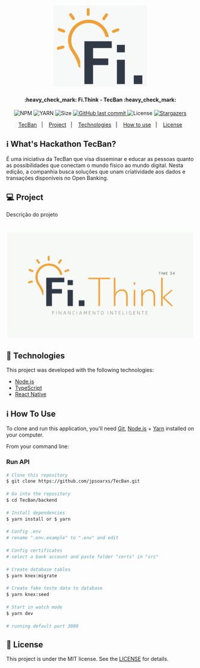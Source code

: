 <h1 align="center">
    <img alt="TecBan" title="#TecBan" src=".github/logo.png" width="250px" />
</h1>

<h4 align="center"> 
	:heavy_check_mark: Fi.Think - TecBan :heavy_check_mark:
</h4>
<p align="center">	
  
  <img alt="NPM" src="https://img.shields.io/npm/v/npm?color=10&logo=10">
  <img alt="YARN" src="https://img.shields.io/badge/yarn-v1.22.4-brightgreen">
  <img alt="Size" src="https://img.shields.io/github/repo-size/jpsoarxs/MH-3">

  <a href="https://github.com/jpsoarxs/TecBan/commits/master">
    <img alt="GitHub last commit" src="https://img.shields.io/github/last-commit/jpsoarxs/TecBan">
  </a>

  <img alt="License" src="https://img.shields.io/badge/license-MIT-brightgreen">

   <a href="https://github.com/jpsoarxs/TecBan/stargazers">
    <img alt="Stargazers" src="https://img.shields.io/github/stars/jpsoarxs/MH-3?style=social">
  </a>

</p>

<p align="center">
  <a href="#TecBan">TecBan</a>&nbsp;&nbsp;&nbsp;|&nbsp;&nbsp;&nbsp;
  <a href="#-project">Project</a>&nbsp;&nbsp;&nbsp;|&nbsp;&nbsp;&nbsp;
  <a href="#rocket-Technologies">Technologies</a>&nbsp;&nbsp;&nbsp;|&nbsp;&nbsp;&nbsp;
  <a href="#-how-to-use">How to use</a>&nbsp;&nbsp;&nbsp;|&nbsp;&nbsp;&nbsp;
  <a href="#memo-license">License</a>
</p>

## :information_source: What's Hackathon TecBan?

É uma iniciativa da TecBan que visa disseminar e educar as pessoas quanto as possibilidades que conectam o mundo físico ao mundo digital. Nesta edição, a companhia busca soluções que unam criatividade aos dados e transações disponíveis no Open Banking.

## 💻 Project

Descrição do projeto

<h1 align="center">
    <img alt="Example" title="Example" src=".github/capa.png" width="500px" />
</h1>


## :rocket: Technologies

This project was developed with the following technologies:

- [Node.js][nodejs]
- [TypeScript][typescript]
- [React Native][rn]

## :information_source: How To Use

To clone and run this application, you'll need [Git](https://git-scm.com), [Node.js][nodejs] + [Yarn][yarn] installed on your computer.

From your command line:

### Run API 

```bash
# Clone this repository
$ git clone https://github.com/jpsoarxs/TecBan.git

# Go into the repository
$ cd TecBan/backend

# Install dependencies
$ yarn install or $ yarn

# Config .env
# rename ".env.example" to ".env" and edit

# Config certificates
# select a bank account and paste folder "certs" in "src"

# Create database tables
$ yarn knex:migrate

# Create fake teste data to database
$ yarn knex:seed

# Start in watch mode
$ yarn dev

# running default port 3000
```

## :memo: License

This project is under the MIT license. See the [LICENSE](https://github.com/jpsoarxs/TecBan/blob/master/LICENSE) for details.

[nodejs]: https://nodejs.org/
[typescript]: https://www.typescriptlang.org/
[rn]: https://facebook.github.io/react-native/
[yarn]: https://yarnpkg.com/

